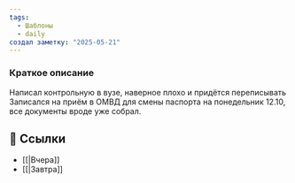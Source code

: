 ```yaml
---
tags:
  - Шаблоны
  - daily
создал заметку: "2025-05-21"
---
```


### Краткое описание

Написал контрольную в вузе, наверное плохо и придётся переписывать
Записался на приём в ОМВД для смены паспорта на понедельник 12.10, все документы вроде уже собрал.


## 🔗 Ссылки
- [[|Вчера]]  
- [[|Завтра]]